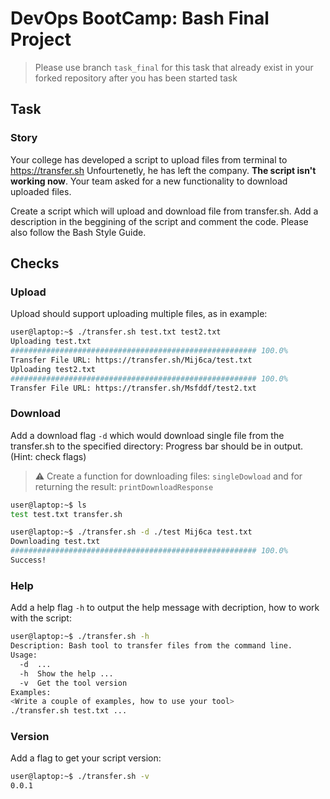 # DevOps BootCamp: Bash Final Project

>Please use branch ```task_final``` for this task that already exist in your forked repository after you has been started task

## Task

### Story
Your college has developed a script to upload files from terminal to https://transfer.sh Unfourtenetly, he has left the company. **The script isn't working now**. Your team asked for a new functionality to download uploaded files.

Create a script which will upload and download file from transfer.sh. Add a description in the beggining of the script and comment the code. Please also follow the Bash Style Guide.

## Checks

### Upload

Upload should support uploading multiple files, as in example:

```bash
user@laptop:~$ ./transfer.sh test.txt test2.txt
Uploading test.txt
####################################################### 100.0%
Transfer File URL: https://transfer.sh/Mij6ca/test.txt
Uploading test2.txt
####################################################### 100.0%
Transfer File URL: https://transfer.sh/Msfddf/test2.txt
```

### Download

Add a download flag `-d` which would download single file from the transfer.sh to the specified directory:
Progress bar should be in output. (Hint: check flags)

> :warning: Create a function for downloading files: `singleDowload` and for returning the result: `printDownloadResponse`

```bash
user@laptop:~$ ls 
test test.txt transfer.sh

user@laptop:~$ ./transfer.sh -d ./test Mij6ca test.txt
Downloading test.txt
####################################################### 100.0%
Success!
```

### Help

Add a help flag `-h` to output the help message with decription, how to work with the script:

```bash
user@laptop:~$ ./transfer.sh -h
Description: Bash tool to transfer files from the command line.
Usage:
  -d  ...
  -h  Show the help ... 
  -v  Get the tool version
Examples:
<Write a couple of examples, how to use your tool>
./transfer.sh test.txt ...
```

### Version

Add a flag to get your script version:

```bash
user@laptop:~$ ./transfer.sh -v
0.0.1
```
